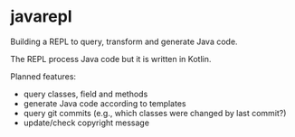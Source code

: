 # javarepl
Building a REPL to query, transform and generate Java code.

The REPL process Java code but it is written in Kotlin.

Planned features:
* query classes, field and methods
* generate Java code according to templates
* query git commits (e.g., which classes were changed by last commit?)
* update/check copyright message
